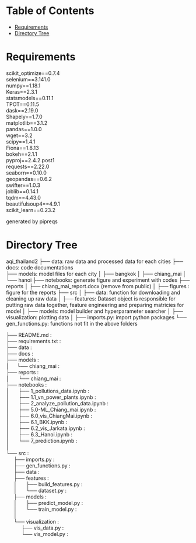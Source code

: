 <h1>Table of Contents<span class="tocSkip"></span></h1>
<div class="toc"><ul class="toc-item"><li><span><a href="#Requirements" data-toc-modified-id="Requirements-1">Requirements</a></span></li><li><span><a href="#Directory-Tree" data-toc-modified-id="Directory-Tree-2">Directory Tree</a></span></li></ul></div>

# Requirements

scikit_optimize==0.7.4 <br>
selenium==3.141.0 <br>
numpy==1.18.1<br>
Keras==2.3.1 <br>
statsmodels==0.11.1<br>
TPOT==0.11.5<br>
dask==2.19.0<br>
Shapely==1.7.0<br>
matplotlib==3.1.2<br>
pandas==1.0.0<br>
wget==3.2<br>
scipy==1.4.1<br>
Fiona==1.8.13<br>
bokeh==2.1.1<br>
pyproj==2.4.2.post1<br>
requests==2.22.0<br>
seaborn==0.10.0<br>
geopandas==0.6.2<br>
swifter==1.0.3<br>
joblib==0.14.1<br>
tqdm==4.43.0<br>
beautifulsoup4==4.9.1<br>
scikit_learn==0.23.2<br>

generated by pipreqs

# Directory Tree

aqi_thailand2 
├── data: raw data and processed data for each cities 
├── docs: code documentations  
├── models: model files for each city
│   ├── bangkok
│   ├── chiang_mai
│   └── hanoi
├── notebooks: generate figure and experiment with codes
├── reports
│   ├── chiang_mai_report.docx (remove from public)
│   ├── figures : figure for the reports
├── src
│   ├── data: function for downloading and cleaning up raw data 
│   ├── features:  Dataset object is responsible for putting raw data together, feature engineering and preparing matricies for model 
│   ├── models: model builder and hyperparameter searcher
│   ├── visualization: plotting data 
│   ├── imports.py: import python packages
└── gen_functions.py: functions not fit in the above folders

├── README.md : <br>
├── requirements.txt : <br>
├── data : <br>
├── docs : <br>
├── models : <br>
│$\;\;\;\;\;\;$└── chiang_mai : <br>
├── reports : <br>
│   $\;\;\;\;\;\;$└── chiang_mai : <br>
├── notebooks : <br>
│   $\;\;\;\;\;\;$├── 1_pollutions_data.ipynb : <br>
│   $\;\;\;\;\;\;$├── 1.1_vn_power_plants.ipynb : <br>
│   $\;\;\;\;\;\;$├── 2_analyze_pollution_data.ipynb : <br>
│   $\;\;\;\;\;\;$├── 5.0-ML_Chiang_mai.ipynb : <br>
│   $\;\;\;\;\;\;$├── 6.0_vis_ChiangMai.ipynb : <br>
│   $\;\;\;\;\;\;$├── 6.1_BKK.ipynb : <br>
│   $\;\;\;\;\;\;$├── 6.2_vis_Jarkata.ipynb : <br>
│   $\;\;\;\;\;\;$├── 6.3_Hanoi.ipynb : <br>
│   $\;\;\;\;\;\;$└── 7_prediction.ipynb : <br>
│   <br>
└── src : <br>
    $\;\;\;\;\;\;$├── imports.py : <br>
    $\;\;\;\;\;\;$├── gen_functions.py : <br>
    $\;\;\;\;\;\;$├── data : <br>
    $\;\;\;\;\;\;$├── features : <br>
$\;\;\;\;\;\;$│   $\;\;\;\;\;\;$├── build_features.py : <br>
$\;\;\;\;\;\;$│   $\;\;\;\;\;\;$└── dataset.py : <br>
    $\;\;\;\;\;\;$├── models : <br>
$\;\;\;\;\;\;$│   $\;\;\;\;\;\;$├── predict_model.py : <br>
$\;\;\;\;\;\;$│   $\;\;\;\;\;\;$└── train_model.py : <br>
$\;\;\;\;\;\;$│   
$\;\;\;\;\;\;$└── visualization : <br>
        $\;\;\;\;\;\;$$\;\;\;\;\;\;$├── vis_data.py : <br>
        $\;\;\;\;\;\;$$\;\;\;\;\;\;$└── vis_model.py : <br>




```python

```
